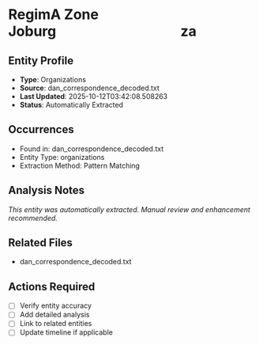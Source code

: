 # RegimA Zone Joburg                  za

## Entity Profile
- **Type**: Organizations
- **Source**: dan_correspondence_decoded.txt
- **Last Updated**: 2025-10-12T03:42:08.508263
- **Status**: Automatically Extracted

## Occurrences
- Found in: dan_correspondence_decoded.txt
- Entity Type: organizations
- Extraction Method: Pattern Matching

## Analysis Notes
*This entity was automatically extracted. Manual review and enhancement recommended.*

## Related Files
- dan_correspondence_decoded.txt

## Actions Required
- [ ] Verify entity accuracy
- [ ] Add detailed analysis
- [ ] Link to related entities
- [ ] Update timeline if applicable
